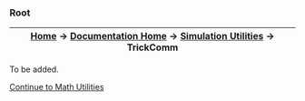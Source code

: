 ### Root

| [Home](/trick) → [Documentation Home](../Documentation-Home) → [Simulation Utilities](Simulation-Utilities) → TrickComm |
|------------------------------------------------------------------|

To be added.

[Continue to Math Utilities](Math-Utilities)

